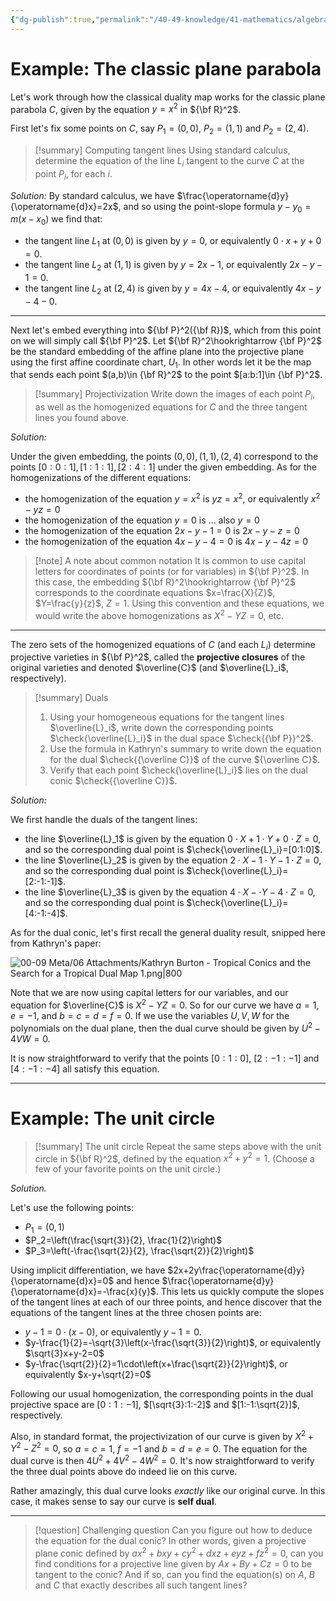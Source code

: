 ```yaml
---
{"dg-publish":true,"permalink":"/40-49-knowledge/41-mathematics/algebraic-geometry/examples-of-classical-conic-duality/","tags":["algebraic_geometry"],"updated":"2024-07-26T14:02:25-07:00"}
---
```


# Example: The classic plane parabola

Let's work through how the classical duality map works for the classic plane parabola $C$, given by the equation $y=x^2$ in ${\bf R}^2$.

First let's fix some points on $C$, say $P_1 = (0,0)$, $P_2=(1,1)$ and $P_2=(2,4)$.

>[!summary] Computing tangent lines
>Using standard calculus, determine the equation of the line $L_i$ tangent to the curve $C$ at the point $P_i$, for each $i$.

*Solution:* By standard calculus, we have $\frac{\operatorname{d}y}{\operatorname{d}x}=2x$, and so using the point-slope formula $y-y_0=m(x-x_0)$ we find that:
- the tangent line $L_1$ at $(0,0)$ is given by $y=0$, or equivalently $0\cdot x+y+0=0$.
- the tangent line $L_2$ at $(1,1)$ is given by $y=2x-1$, or equivalently $2x-y-1=0$.
- the tangent line $L_2$ at $(2,4)$ is given by $y=4x-4$, or equivalently $4x- y-4-0$.

---

Next let's embed everything into ${\bf P}^2({\bf R})$, which from this point on we will simply call ${\bf P}^2$. Let ${\bf R}^2\hookrightarrow {\bf P}^2$  be the standard embedding of the affine plane into the projective plane using the first affine coordinate chart, $U_1$. In other words let it be the map that sends each point $(a,b)\in {\bf R}^2$ to the point $[a:b:1]\in {\bf P}^2$.

>[!summary] Projectivization
>Write down the images of each point $P_i$, as well as the homogenized equations for $C$ and the three tangent lines you found above.

*Solution:*

Under the given embedding, the points $(0,0), (1,1), (2,4)$ correspond to the points $[0:0:1], [1:1:1], [2:4:1]$ under the given embedding. As for the homogenizations of the different equations:
- the homogenization of the equation $y=x^2$ is $yz=x^2$, or equivalently $x^2-yz=0$
- the homogenization of the equation $y=0$ is ... also $y=0$
- the homogenization of the equation $2x-y-1=0$ is $2x-y-z=0$
- the homogenization of the equation $4x-y-4=0$ is $4x-y-4z=0$

>[!note] A note about common notation
>It is common to use capital letters for coordinates of points (or for variables) in ${\bf P}^2$. In this case, the embedding ${\bf R}^2\hookrightarrow {\bf P}^2$ corresponds to the coordinate equations $x=\frac{X}{Z}$, $Y=\frac{y}{z}$, $Z=1$. Using this convention and these equations, we would write the above homogenizations as $X^2-YZ=0$, etc.

---
The zero sets of the homogenized equations of $C$ (and each $L_i$) determine projective varieties in ${\bf P}^2$, called the **projective closures** of the original varieties and denoted $\overline{C}$ (and $\overline{L}_i$, respectively).

>[!summary] Duals
>1. Using your homogeneous equations for the tangent lines $\overline{L}_i$, write down the corresponding points $\check{\overline{L}_i}$ in the dual space $\check{{\bf P}}^2$.
>2. Use the formula in Kathryn's summary to write down the equation for the dual $\check{{\overline C}}$ of the curve ${\overline C}$.
>3. Verify that each point $\check{\overline{L}_i}$ lies on the dual conic $\check{{\overline C}}$.
>

*Solution:*

We first handle the duals of the tangent lines:
- the line $\overline{L}_1$ is given by the equation $0\cdot X+1\cdot Y+0\cdot Z=0$, and so the corresponding dual point is $\check{\overline{L}_i}=[0:1:0]$.
- the line $\overline{L}_2$  is given by the equation $2\cdot X-1\cdot Y-1\cdot Z=0$, and so the corresponding dual point is $\check{\overline{L}_i}=[2:-1:-1]$.
- the line $\overline{L}_3$  is given by the equation $4\cdot X-\cdot Y-4\cdot Z=0$, and so the corresponding dual point is $\check{\overline{L}_i}=[4:-1:-4]$.

As for the dual conic, let's first recall the general duality result, snipped here from Kathryn's paper:

![00-09 Meta/06 Attachments/Kathryn Burton - Tropical Conics and the Search for a Tropical Dual Map 1.png|800](/img/user/00-09%20Meta/06%20Attachments/Kathryn%20Burton%20-%20Tropical%20Conics%20and%20the%20Search%20for%20a%20Tropical%20Dual%20Map%201.png)

Note that we are now using capital letters for our variables, and our equation for $\overline{C}$ is $X^2-YZ=0$. So for our curve we have $a=1$, $e=-1$, and $b=c=d=f=0$. If we use the variables $U, V, W$ for the polynomials on the dual plane, then the dual curve should be given by $U^2-4VW=0.$

It is now straightforward to verify that the points $[0:1:0]$, $[2:-1:-1]$ and $[4:-1:-4]$ all satisfy this equation.


---
# Example: The unit circle

>[!summary] The unit circle
>Repeat the same steps above with the unit circle in ${\bf R}^2$, defined by the equation $x^2+y^2=1$. (Choose a few of your favorite points on the unit circle.)

*Solution.*

Let's use the following points:
- $P_1=(0,1)$
- $P_2=\left(\frac{\sqrt{3}}{2}, \frac{1}{2}\right)$
- $P_3=\left(-\frac{\sqrt{2}}{2}, \frac{\sqrt{2}}{2}\right)$

Using implicit differentiation, we have $2x+2y\frac{\operatorname{d}y}{\operatorname{d}x}=0$ and hence $\frac{\operatorname{d}y}{\operatorname{d}x}=-\frac{x}{y}$. This lets us quickly compute the slopes of the tangent lines at each of our three points, and hence discover that the equations of the tangent lines at the three chosen points are:
- $y-1= 0\cdot (x-0)$, or equivalently $y-1=0$.
- $y-\frac{1}{2}=-\sqrt{3}\left(x-\frac{\sqrt{3}}{2}\right)$, or equivalently $\sqrt{3}x+y-2=0$
- $y-\frac{\sqrt{2}}{2}=1\cdot\left(x+\frac{\sqrt{2}}{2}\right)$, or equivalently $x-y+\sqrt{2}=0$

Following our usual homogenization, the corresponding points in the dual projective space are $[0:1:-1]$, $[\sqrt{3}:1:-2]$ and $[1:-1:\sqrt{2}]$, respectively.

Also, in standard format, the projectivization of our curve is given by $X^2+Y^2-Z^2=0$, so $a=c=1$, $f=-1$ and $b=d=e=0$. The equation for the dual curve is then $4U^2+4V^2-4W^2=0$. It's now straightforward to verify the three dual points above do indeed lie on this curve.

Rather amazingly, this dual curve looks *exactly* like our original curve. In this case, it makes sense to say our curve is **self dual**.

---

>[!question] Challenging question
>Can you figure out how to deduce the equation for the dual conic? In other words, given a projective plane conic defined by $ax^2+bxy+cy^2+dxz+eyz+fz^2=0$, can you find conditions for a projective line given by $Ax+By+Cz=0$ to be tangent to the conic? And if so, can you find the equation(s) on $A$, $B$ and $C$ that exactly describes all such tangent lines?

